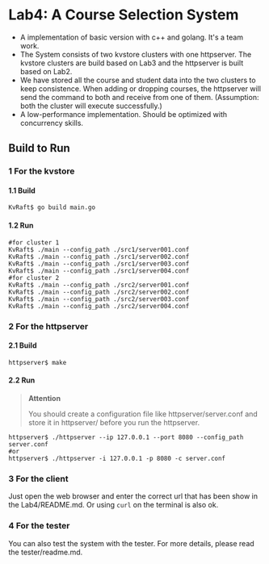 # Lab4: A Course Selection System

- A implementation of basic version with c++ and golang.  It's a team work.
- The System consists of two kvstore clusters with one httpserver.  The kvstore clusters are build based on Lab3 and the httpserver is built based on Lab2.
- We have stored all the course and student data into the two clusters to keep consistence. When adding or dropping courses, the httpserver will send the command to both and receive from one of them. (Assumption: both the cluster will execute successfully.)
- A low-performance implementation. Should be optimized with concurrency skills.

## Build to Run

### 1 For the kvstore

#### 1.1 Build

```shell
KvRaft$ go build main.go
```

#### 1.2 Run

```shell
#for cluster 1
KvRaft$ ./main --config_path ./src1/server001.conf
KvRaft$ ./main --config_path ./src1/server002.conf
KvRaft$ ./main --config_path ./src1/server003.conf
KvRaft$ ./main --config_path ./src1/server004.conf
#for cluster 2
KvRaft$ ./main --config_path ./src2/server001.conf
KvRaft$ ./main --config_path ./src2/server002.conf
KvRaft$ ./main --config_path ./src2/server003.conf
KvRaft$ ./main --config_path ./src2/server004.conf
```

### 2 For the httpserver

#### 2.1 Build

```shell
httpserver$ make
```

#### 2.2 Run

> **Attention**
>
> You should create a configuration file like httpserver/server.conf  and store it in httpserver/ before you run the httpserver.

```shell
httpserver$ ./httpserver --ip 127.0.0.1 --port 8080 --config_path server.conf
#or
httpserver$ ./httpserver -i 127.0.0.1 -p 8080 -c server.conf
```

### 3 For the client

Just open the web browser and enter the correct url that has been show in the Lab4/README.md. Or using `curl` on the terminal is also ok.

### 4 For the tester

You can also test the system with the tester. For more details, please read the tester/readme.md.